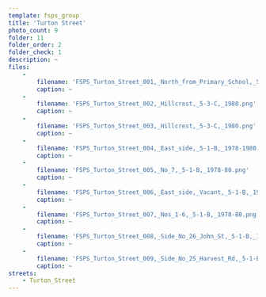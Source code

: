 ```yaml
---
template: fsps_group
title: 'Turton Street'
photo_count: 9
folder: 11
folder_order: 2
folder_check: 1
description: ~
files:
    -
        filename: 'FSPS_Turton_Street_001,_North_from_Primary_School,_5-3-C,_1980.png'
        caption: ~
    -
        filename: 'FSPS_Turton_Street_002,_Hillcrest,_5-3-C,_1980.png'
        caption: ~
    -
        filename: 'FSPS_Turton_Street_003,_Hillcrest,_5-3-C,_1980.png'
        caption: ~
    -
        filename: 'FSPS_Turton_Street_004,_East_side,_5-1-B,_1978-1980.png'
        caption: ~
    -
        filename: 'FSPS_Turton_Street_005,_No_7,_5-1-B,_1978-80.png'
        caption: ~
    -
        filename: 'FSPS_Turton_Street_006,_East_side,_Vacant,_5-1-B,_1978-80_.png'
        caption: ~
    -
        filename: 'FSPS_Turton_Street_007,_Nos_1-6,_5-1-B,_1978-80.png'
        caption: ~
    -
        filename: 'FSPS_Turton_Street_008,_Side_No_26_John_St,_5-1-B,_1978-80.png'
        caption: ~
    -
        filename: 'FSPS_Turton_Street_009,_Side_No_25_Harvest_Rd,_5-1-B,_1978-80.png'
        caption: ~
streets:
    - Turton_Street
---
```

